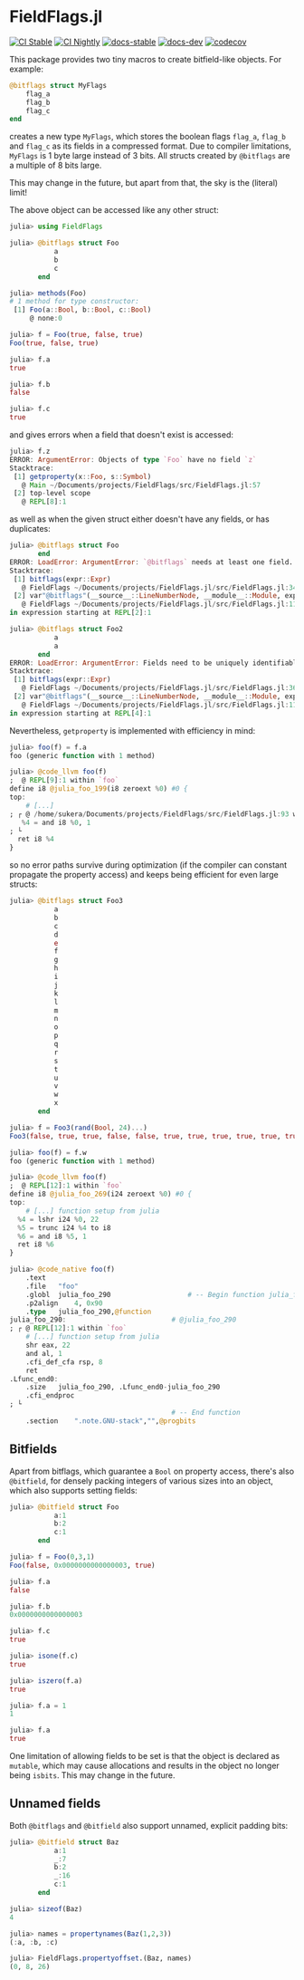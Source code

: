 # FieldFlags.jl

[![CI Stable](https://github.com/Seelengrab/FieldFlags.jl/actions/workflows/ci.yml/badge.svg)](https://github.com/Seelengrab/FieldFlags.jl/actions/workflows/ci.yml)
[![CI Nightly](https://github.com/Seelengrab/FieldFlags.jl/actions/workflows/nightly.yml/badge.svg)](https://github.com/Seelengrab/FieldFlags.jl/actions/workflows/nightly.yml)
[![docs-stable](https://img.shields.io/badge/docs-stable-blue.svg)](https://seelengrab.github.io/FieldFlags.jl/stable)
[![docs-dev](https://img.shields.io/badge/docs-dev-blue.svg)](https://seelengrab.github.io/FieldFlags.jl/dev)
[![codecov](https://codecov.io/github/Seelengrab/FieldFlags.jl/branch/main/graph/badge.svg?token=PBH8NJCHKS)](https://codecov.io/github/Seelengrab/FieldFlags.jl)

This package provides two tiny macros to create bitfield-like objects. For example:

```julia
@bitflags struct MyFlags
    flag_a
    flag_b
    flag_c
end
```

creates a new type `MyFlags`, which stores the boolean flags `flag_a`, `flag_b` and `flag_c` as its fields
in a compressed format. Due to compiler limitations, `MyFlags` is 1 byte large instead of 3 bits. All
structs created by `@bitflags` are a multiple of 8 bits large.

This may change in the future, but apart from that, the sky is the (literal) limit!

The above object can be accessed like any other struct:

```julia
julia> using FieldFlags

julia> @bitflags struct Foo
           a
           b
           c
       end

julia> methods(Foo)
# 1 method for type constructor:
 [1] Foo(a::Bool, b::Bool, c::Bool)
     @ none:0

julia> f = Foo(true, false, true)
Foo(true, false, true)

julia> f.a
true

julia> f.b
false

julia> f.c
true
```

and gives errors when a field that doesn't exist is accessed:

```julia
julia> f.z
ERROR: ArgumentError: Objects of type `Foo` have no field `z`
Stacktrace:
 [1] getproperty(x::Foo, s::Symbol)
   @ Main ~/Documents/projects/FieldFlags/src/FieldFlags.jl:57
 [2] top-level scope
   @ REPL[8]:1
```

as well as when the given struct either doesn't have any fields, or has duplicates:

```julia
julia> @bitflags struct Foo
       end
ERROR: LoadError: ArgumentError: `@bitflags` needs at least one field.
Stacktrace:
 [1] bitflags(expr::Expr)
   @ FieldFlags ~/Documents/projects/FieldFlags.jl/src/FieldFlags.jl:34
 [2] var"@bitflags"(__source__::LineNumberNode, __module__::Module, expr::Any)
   @ FieldFlags ~/Documents/projects/FieldFlags.jl/src/FieldFlags.jl:114
in expression starting at REPL[2]:1

julia> @bitflags struct Foo2
           a
           a
       end
ERROR: LoadError: ArgumentError: Fields need to be uniquely identifiable!
Stacktrace:
 [1] bitflags(expr::Expr)
   @ FieldFlags ~/Documents/projects/FieldFlags.jl/src/FieldFlags.jl:36
 [2] var"@bitflags"(__source__::LineNumberNode, __module__::Module, expr::Any)
   @ FieldFlags ~/Documents/projects/FieldFlags.jl/src/FieldFlags.jl:114
in expression starting at REPL[4]:1
```

Nevertheless, `getproperty` is implemented with efficiency in mind:

```julia
julia> foo(f) = f.a
foo (generic function with 1 method)

julia> @code_llvm foo(f)
;  @ REPL[9]:1 within `foo`
define i8 @julia_foo_199(i8 zeroext %0) #0 {
top:
	# [...]
; ┌ @ /home/sukera/Documents/projects/FieldFlags/src/FieldFlags.jl:93 within `getproperty`
   %4 = and i8 %0, 1
; └
  ret i8 %4
}
```

so no error paths survive during optimization (if the compiler can constant propagate the property access)
and keeps being efficient for even large structs:

```julia
julia> @bitflags struct Foo3
           a
           b
           c
           d
           e
           f
           g
           h
           i
           j
           k
           l
           m
           n
           o
           p
           q
           r
           s
           t
           u
           v
           w
           x
       end

julia> f = Foo3(rand(Bool, 24)...)
Foo3(false, true, true, false, false, true, true, true, true, true, true, false, true, false, false, true, false, true, false, false, false, false, true, true)

julia> foo(f) = f.w
foo (generic function with 1 method)

julia> @code_llvm foo(f)
;  @ REPL[12]:1 within `foo`
define i8 @julia_foo_269(i24 zeroext %0) #0 {
top:
	# [...] function setup from julia
  %4 = lshr i24 %0, 22
  %5 = trunc i24 %4 to i8
  %6 = and i8 %5, 1
  ret i8 %6
}

julia> @code_native foo(f)
	.text
	.file	"foo"
	.globl	julia_foo_290                   # -- Begin function julia_foo_290
	.p2align	4, 0x90
	.type	julia_foo_290,@function
julia_foo_290:                          # @julia_foo_290
; ┌ @ REPL[12]:1 within `foo`
	# [...] function setup from julia
	shr	eax, 22
	and	al, 1
	.cfi_def_cfa rsp, 8
	ret
.Lfunc_end0:
	.size	julia_foo_290, .Lfunc_end0-julia_foo_290
	.cfi_endproc
; └
                                        # -- End function
	.section	".note.GNU-stack","",@progbits
```

## Bitfields

Apart from bitflags, which guarantee a `Bool` on property access, there's also `@bitfield`, for densely packing
integers of various sizes into an object, which also supports setting fields:

```julia
julia> @bitfield struct Foo
           a:1
           b:2
           c:1
       end

julia> f = Foo(0,3,1)
Foo(false, 0x0000000000000003, true)

julia> f.a
false

julia> f.b
0x0000000000000003

julia> f.c
true

julia> isone(f.c)
true

julia> iszero(f.a)
true

julia> f.a = 1
1

julia> f.a
true
```

One limitation of allowing fields to be set is that the object is declared as `mutable`, which may cause allocations
and results in the object no longer being `isbits`. This may change in the future.

## Unnamed fields

Both `@bitflags` and `@bitfield` also support unnamed, explicit padding bits:

```julia
julia> @bitfield struct Baz
           a:1
           _:7
           b:2
           _:16
           c:1
       end

julia> sizeof(Baz)
4

julia> names = propertynames(Baz(1,2,3))
(:a, :b, :c)

julia> FieldFlags.propertyoffset.(Baz, names)
(0, 8, 26)
```